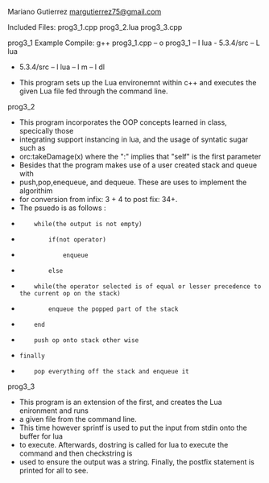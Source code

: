 Mariano Gutierrez
margutierrez75@gmail.com

Included Files:
prog3_1.cpp
prog3_2.lua
prog3_3.cpp

prog3_1
 Example Compile: g++ prog3_1.cpp – o prog3_1 – I lua - 5.3.4/src – L lua
  - 5.3.4/src – l lua – l m – l dl
  
  - This program sets up the Lua environemnt within c++ and
    executes the given Lua file fed through the command line.


prog3_2
  - This program incorporates the OOP concepts learned in class, specically those
  - integrating support instancing in lua, and the usage of syntatic sugar such as
  - orc:takeDamage(x) where the ":" implies that "self" is the first parameter
  - Besides that the program makes use of a user created stack and queue with
  - push,pop,enequeue, and dequeue. These are uses to implement the algorithim 
  - for conversion from infix: 3 + 4 to post fix: 34+. 
  - The psuedo is as follows :
  -         while(the output is not empty) 
  -             if(not operator)
  -                 enqueue
  -             else
  -         while(the operator selected is of equal or lesser precedence to the current op on the stack)
  -             enqueue the popped part of the stack
  -         end
  -         push op onto stack other wise
  -     finally
  -         pop everything off the stack and enqueue it 

prog3_3
  - This program is an extension of the first, and creates the Lua enironment and runs
  - a given file from the command line.
  - This time however  sprintf is used to put the input from stdin onto the buffer for lua
  - to execute. Afterwards, dostring is called for lua to execute the command and then checkstring is
  - used to ensure the output was a string. Finally, the postfix statement is printed for all to see.
